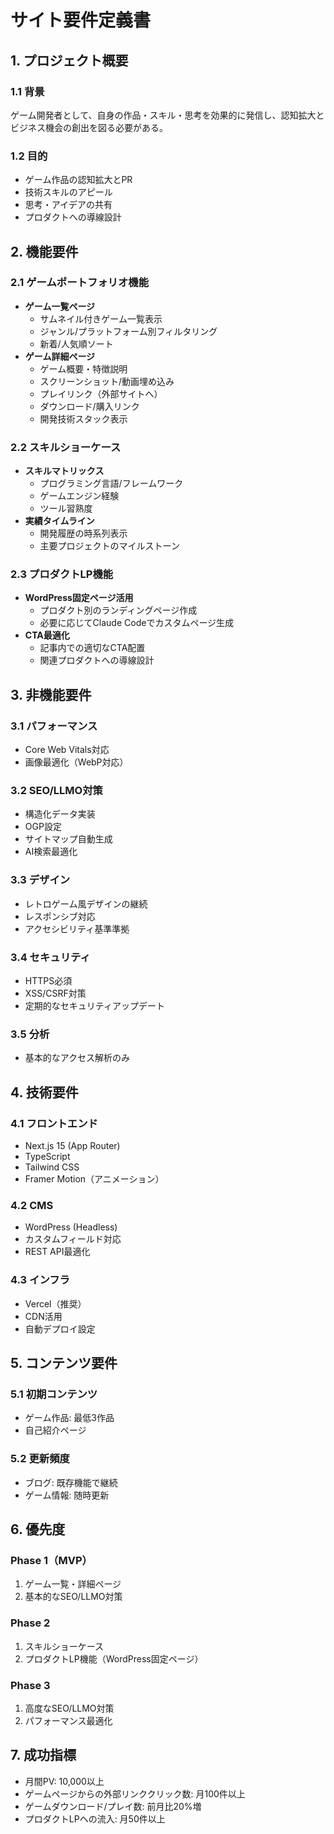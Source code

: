 # サイト要件定義書

## 1. プロジェクト概要

### 1.1 背景
ゲーム開発者として、自身の作品・スキル・思考を効果的に発信し、認知拡大とビジネス機会の創出を図る必要がある。

### 1.2 目的
- ゲーム作品の認知拡大とPR
- 技術スキルのアピール
- 思考・アイデアの共有
- プロダクトへの導線設計

## 2. 機能要件

### 2.1 ゲームポートフォリオ機能
- **ゲーム一覧ページ**
  - サムネイル付きゲーム一覧表示
  - ジャンル/プラットフォーム別フィルタリング
  - 新着/人気順ソート
- **ゲーム詳細ページ**
  - ゲーム概要・特徴説明
  - スクリーンショット/動画埋め込み
  - プレイリンク（外部サイトへ）
  - ダウンロード/購入リンク
  - 開発技術スタック表示

### 2.2 スキルショーケース
- **スキルマトリックス**
  - プログラミング言語/フレームワーク
  - ゲームエンジン経験
  - ツール習熟度
- **実績タイムライン**
  - 開発履歴の時系列表示
  - 主要プロジェクトのマイルストーン

### 2.3 プロダクトLP機能
- **WordPress固定ページ活用**
  - プロダクト別のランディングページ作成
  - 必要に応じてClaude Codeでカスタムページ生成
- **CTA最適化**
  - 記事内での適切なCTA配置
  - 関連プロダクトへの導線設計

## 3. 非機能要件

### 3.1 パフォーマンス
- Core Web Vitals対応
- 画像最適化（WebP対応）

### 3.2 SEO/LLMO対策
- 構造化データ実装
- OGP設定
- サイトマップ自動生成
- AI検索最適化

### 3.3 デザイン
- レトロゲーム風デザインの継続
- レスポンシブ対応
- アクセシビリティ基準準拠

### 3.4 セキュリティ
- HTTPS必須
- XSS/CSRF対策
- 定期的なセキュリティアップデート

### 3.5 分析
- 基本的なアクセス解析のみ

## 4. 技術要件

### 4.1 フロントエンド
- Next.js 15 (App Router)
- TypeScript
- Tailwind CSS
- Framer Motion（アニメーション）

### 4.2 CMS
- WordPress (Headless)
- カスタムフィールド対応
- REST API最適化

### 4.3 インフラ
- Vercel（推奨）
- CDN活用
- 自動デプロイ設定

## 5. コンテンツ要件

### 5.1 初期コンテンツ
- ゲーム作品: 最低3作品
- 自己紹介ページ

### 5.2 更新頻度
- ブログ: 既存機能で継続
- ゲーム情報: 随時更新

## 6. 優先度

### Phase 1（MVP）
1. ゲーム一覧・詳細ページ
2. 基本的なSEO/LLMO対策

### Phase 2
1. スキルショーケース
2. プロダクトLP機能（WordPress固定ページ）

### Phase 3
1. 高度なSEO/LLMO対策
2. パフォーマンス最適化

## 7. 成功指標

- 月間PV: 10,000以上
- ゲームページからの外部リンククリック数: 月100件以上
- ゲームダウンロード/プレイ数: 前月比20%増
- プロダクトLPへの流入: 月50件以上